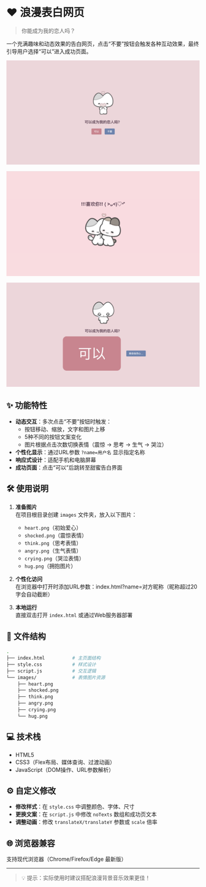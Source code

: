 # ❤️ 浪漫表白网页

> 你能成为我的恋人吗？

一个充满趣味和动态效果的告白网页，点击“不要”按钮会触发各种互动效果，最终引导用户选择“可以”进入成功页面。

![image-20250306135352919](images/image-20250306135352919.png)

![image-20250306135410494](images/image-20250306135410494.png)

![image-20250306135425751](images/image-20250306135425751.png)

## ✨ 功能特性

- **动态交互**：多次点击“不要”按钮时触发：
  - 按钮移动、缩放，文字和图片上移
  - 5种不同的按钮文案变化
  - 图片根据点击次数切换表情（震惊 → 思考 → 生气 → 哭泣）
- **个性化显示**：通过URL参数 `?name=用户名` 显示指定名称
- **响应式设计**：适配手机和电脑屏幕
- **成功页面**：点击“可以”后跳转至甜蜜告白界面

## 🛠️ 使用说明
1. **准备图片**  
   在项目根目录创建 `images` 文件夹，放入以下图片：
   - `heart.png`（初始爱心）
   - `shocked.png`（震惊表情）
   - `think.png`（思考表情）
   - `angry.png`（生气表情）
   - `crying.png`（哭泣表情）
   - `hug.png`（拥抱图片）

2. **个性化访问**  
   在浏览器中打开时添加URL参数：index.html?name=对方昵称（昵称超过20字会自动截断）

3. **本地运行**  
   直接双击打开 `index.html` 或通过Web服务器部署

## 📁 文件结构

```bash
.
├── index.html          # 主页面结构
├── style.css           # 样式设计
├── script.js           # 交互逻辑
└── images/             # 表情图片资源
    ├── heart.png
    ├── shocked.png
    ├── think.png
    ├── angry.png
    ├── crying.png
    └── hug.png
```

## 💻 技术栈
- HTML5
- CSS3（Flex布局、媒体查询、过渡动画）
- JavaScript（DOM操作、URL参数解析）

## ⚙️ 自定义修改
- **修改样式**：在 `style.css` 中调整颜色、字体、尺寸
- **更换文案**：在 `script.js` 中修改 `noTexts` 数组和成功页文本
- **调整动画**：修改 `translateX/translateY` 参数或 `scale` 倍率

## 🌐 浏览器兼容
支持现代浏览器（Chrome/Firefox/Edge 最新版）

---

> 💡 提示：实际使用时建议搭配浪漫背景音乐效果更佳！
